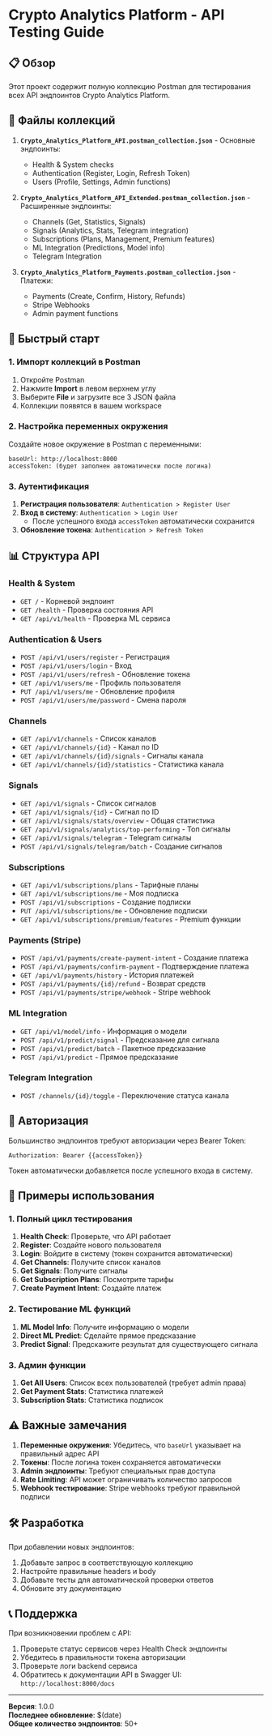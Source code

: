 # Crypto Analytics Platform - API Testing Guide

## 📋 Обзор

Этот проект содержит полную коллекцию Postman для тестирования всех API эндпоинтов Crypto Analytics Platform.

## 📁 Файлы коллекций

1. **`Crypto_Analytics_Platform_API.postman_collection.json`** - Основные эндпоинты:
   - Health & System checks
   - Authentication (Register, Login, Refresh Token)
   - Users (Profile, Settings, Admin functions)

2. **`Crypto_Analytics_Platform_API_Extended.postman_collection.json`** - Расширенные эндпоинты:
   - Channels (Get, Statistics, Signals)
   - Signals (Analytics, Stats, Telegram integration)
   - Subscriptions (Plans, Management, Premium features)
   - ML Integration (Predictions, Model info)
   - Telegram Integration

3. **`Crypto_Analytics_Platform_Payments.postman_collection.json`** - Платежи:
   - Payments (Create, Confirm, History, Refunds)
   - Stripe Webhooks
   - Admin payment functions

## 🚀 Быстрый старт

### 1. Импорт коллекций в Postman

1. Откройте Postman
2. Нажмите **Import** в левом верхнем углу
3. Выберите **File** и загрузите все 3 JSON файла
4. Коллекции появятся в вашем workspace

### 2. Настройка переменных окружения

Создайте новое окружение в Postman с переменными:

```
baseUrl: http://localhost:8000
accessToken: (будет заполнен автоматически после логина)
```

### 3. Аутентификация

1. **Регистрация пользователя**: `Authentication > Register User`
2. **Вход в систему**: `Authentication > Login User` 
   - После успешного входа `accessToken` автоматически сохранится
3. **Обновление токена**: `Authentication > Refresh Token`

## 📊 Структура API

### Health & System
- `GET /` - Корневой эндпоинт
- `GET /health` - Проверка состояния API
- `GET /api/v1/health` - Проверка ML сервиса

### Authentication & Users
- `POST /api/v1/users/register` - Регистрация
- `POST /api/v1/users/login` - Вход
- `POST /api/v1/users/refresh` - Обновление токена
- `GET /api/v1/users/me` - Профиль пользователя
- `PUT /api/v1/users/me` - Обновление профиля
- `POST /api/v1/users/me/password` - Смена пароля

### Channels
- `GET /api/v1/channels` - Список каналов
- `GET /api/v1/channels/{id}` - Канал по ID
- `GET /api/v1/channels/{id}/signals` - Сигналы канала
- `GET /api/v1/channels/{id}/statistics` - Статистика канала

### Signals
- `GET /api/v1/signals` - Список сигналов
- `GET /api/v1/signals/{id}` - Сигнал по ID
- `GET /api/v1/signals/stats/overview` - Общая статистика
- `GET /api/v1/signals/analytics/top-performing` - Топ сигналы
- `GET /api/v1/signals/telegram` - Telegram сигналы
- `POST /api/v1/signals/telegram/batch` - Создание сигналов

### Subscriptions
- `GET /api/v1/subscriptions/plans` - Тарифные планы
- `GET /api/v1/subscriptions/me` - Моя подписка
- `POST /api/v1/subscriptions` - Создание подписки
- `PUT /api/v1/subscriptions/me` - Обновление подписки
- `GET /api/v1/subscriptions/premium/features` - Premium функции

### Payments (Stripe)
- `POST /api/v1/payments/create-payment-intent` - Создание платежа
- `POST /api/v1/payments/confirm-payment` - Подтверждение платежа
- `GET /api/v1/payments/history` - История платежей
- `POST /api/v1/payments/{id}/refund` - Возврат средств
- `POST /api/v1/payments/stripe/webhook` - Stripe webhook

### ML Integration
- `GET /api/v1/model/info` - Информация о модели
- `POST /api/v1/predict/signal` - Предсказание для сигнала
- `POST /api/v1/predict/batch` - Пакетное предсказание
- `POST /api/v1/predict` - Прямое предсказание

### Telegram Integration
- `POST /channels/{id}/toggle` - Переключение статуса канала

## 🔐 Авторизация

Большинство эндпоинтов требуют авторизации через Bearer Token:

```
Authorization: Bearer {{accessToken}}
```

Токен автоматически добавляется после успешного входа в систему.

## 📝 Примеры использования

### 1. Полный цикл тестирования

1. **Health Check**: Проверьте, что API работает
2. **Register**: Создайте нового пользователя
3. **Login**: Войдите в систему (токен сохранится автоматически)
4. **Get Channels**: Получите список каналов
5. **Get Signals**: Получите сигналы
6. **Get Subscription Plans**: Посмотрите тарифы
7. **Create Payment Intent**: Создайте платеж

### 2. Тестирование ML функций

1. **ML Model Info**: Получите информацию о модели
2. **Direct ML Predict**: Сделайте прямое предсказание
3. **Predict Signal**: Предскажите результат для существующего сигнала

### 3. Админ функции

1. **Get All Users**: Список всех пользователей (требует admin права)
2. **Get Payment Stats**: Статистика платежей
3. **Subscription Stats**: Статистика подписок

## ⚠️ Важные замечания

1. **Переменные окружения**: Убедитесь, что `baseUrl` указывает на правильный адрес API
2. **Токены**: После логина токен сохраняется автоматически
3. **Admin эндпоинты**: Требуют специальных прав доступа
4. **Rate Limiting**: API может ограничивать количество запросов
5. **Webhook тестирование**: Stripe webhooks требуют правильной подписи

## 🛠️ Разработка

При добавлении новых эндпоинтов:

1. Добавьте запрос в соответствующую коллекцию
2. Настройте правильные headers и body
3. Добавьте тесты для автоматической проверки ответов
4. Обновите эту документацию

## 📞 Поддержка

При возникновении проблем с API:

1. Проверьте статус сервисов через Health Check эндпоинты
2. Убедитесь в правильности токена авторизации
3. Проверьте логи backend сервиса
4. Обратитесь к документации API в Swagger UI: `http://localhost:8000/docs`

---

**Версия**: 1.0.0  
**Последнее обновление**: $(date)  
**Общее количество эндпоинтов**: 50+
